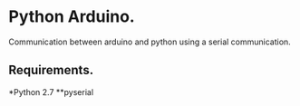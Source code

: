 # Python Arduino. #

Communication between arduino and python using a serial communication.

## Requirements. ##
*Python 2.7
**pyserial
